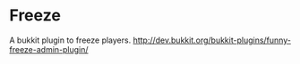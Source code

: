 Freeze
======

A bukkit plugin to freeze players.
http://dev.bukkit.org/bukkit-plugins/funny-freeze-admin-plugin/
